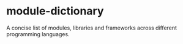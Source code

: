 # module-dictionary
A concise list of modules, libraries and frameworks across different programming languages.
